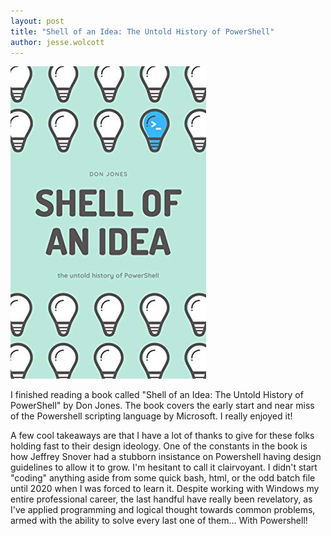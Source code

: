 ```yaml
---
layout: post
title: "Shell of an Idea: The Untold History of PowerShell"
author: jesse.wolcott
---
```

![Shell of an Idea](/assets/img/2023/04/shellofanidea.jpg)

I finished reading a book called "Shell of an Idea: The Untold History of PowerShell" by Don Jones. The book covers the early start and near miss of the Powershell scripting language by Microsoft. I really enjoyed it!

A few cool takeaways are that I have a lot of thanks to give for these folks holding fast to their design ideology. One of the constants in the book is how Jeffrey Snover had a stubborn insistance on Powershell having design guidelines to allow it to grow. I'm hesitant to call it clairvoyant. I didn't start "coding" anything aside from some quick bash, html, or the odd batch file until 2020 when I was forced to learn it. Despite working with Windows my entire professional career, the last handful have really been revelatory, as I've applied programming and logical thought towards common problems, armed with the ability to solve every last one of them... With Powershell!
